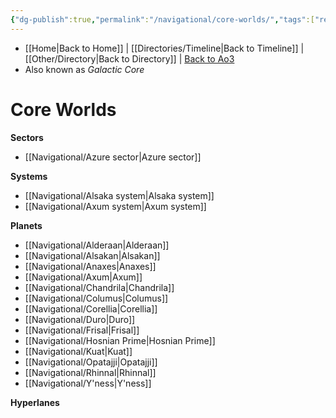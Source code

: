 ```yaml
---
{"dg-publish":true,"permalink":"/navigational/core-worlds/","tags":["region","map","unfinished"],"dgHomeLink":false}
---
```


- [[Home\|Back to Home]] | [[Directories/Timeline\|Back to Timeline]] | [[Other/Directory\|Back to Directory]] | [Back to Ao3](https://archiveofourown.org/works/19334440/chapters/45992584)
- Also known as *Galactic Core*

# Core Worlds


**Sectors**
- [[Navigational/Azure sector\|Azure sector]]

**Systems**
- [[Navigational/Alsaka system\|Alsaka system]]
- [[Navigational/Axum system\|Axum system]]

**Planets**
- [[Navigational/Alderaan\|Alderaan]]
- [[Navigational/Alsakan\|Alsakan]]
- [[Navigational/Anaxes\|Anaxes]]
- [[Navigational/Axum\|Axum]]
- [[Navigational/Chandrila\|Chandrila]]
- [[Navigational/Columus\|Columus]]
- [[Navigational/Corellia\|Corellia]]
- [[Navigational/Duro\|Duro]]
- [[Navigational/Frisal\|Frisal]]
- [[Navigational/Hosnian Prime\|Hosnian Prime]]
- [[Navigational/Kuat\|Kuat]]
- [[Navigational/Opatajji\|Opatajji]]
- [[Navigational/Rhinnal\|Rhinnal]]
- [[Navigational/Y'ness\|Y'ness]]

**Hyperlanes**
